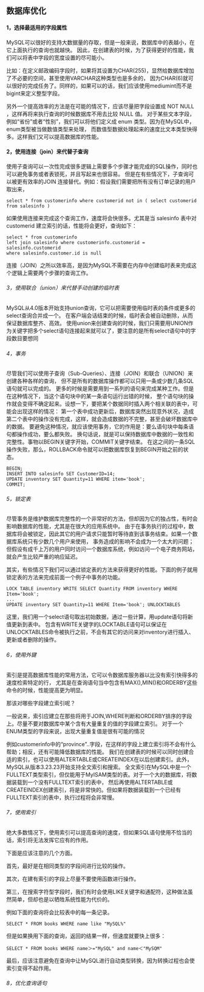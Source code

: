 ## 数据库优化

#### 1，选择最适用的字段属性
MySQL可以很好的支持大数据量的存取，但是一般来说，数据库中的表越小，在它上面执行的查询也就越快。
因此，在创建表的时候，为了获得更好的性能，我们可以将表中字段的宽度设置的尽可能小。

比如：在定义邮政编码字段时，如果将其设置为CHAR(255)，显然给数据库增加了不必要的空间，甚至使用VARCHAR这种类型也是多余的，
因为CHAR(6)就可以很好的完成任务了。同样的，如果可以的话，我们应该使用mediumint而不是bigint来定义整型字段。

另外一个提高效率的方法是在可能的情况下，应该尽量把字段设置成 NOT NULL ，这样再将来执行查询的时候数据库不用去比较 NULL 值。
对于某些文本字段，例如“省份”或者“性别”，我们可以将他们定义成 enum 类型。因为在MySQL中，enum类型被当做数值类型来处理，
而数值型数据处理起来的速度比文本类型快得多。这样我们又可以提高数据库的性能。
#### 2，使用连接（join）来代替子查询
使用子查询可以一次性完成很多逻辑上需要多个步骤才能完成的SQL操作，同时也可以避免事务或者表锁死，并且写起来也很容易。
但是在有些情况下，子查询可以被更有效率的JOIN 连接替代。例如：假设我们需要把所有没有订单记录的用户取出来，
```
select * from customerinfo where customerid not in ( select customerid from salesinfo )
```
如果使用连接来完成这个查询工作，速度将会快很多。尤其是当 salesinfo 表中对 customerid 建立索引的话，性能将会更好，查询如下：
```
select * from customerinfo 
left join salesinfo where customerinfo.customerid = salesinfo.customerid 
where salesinfo.customer.id is null
```
连接（JOIN）之所以效率高，是因为MySQL不需要在内存中创建临时表来完成这个逻辑上需要两个步骤的查询工作。
###### 3，使用联合（union）来代替手动创建的临时表
MySQL从4.0版本开始支持union查询，它可以把需要使用临时表的条件或更多的select查询合并成一个。
在客户端会话结束的时候，临时表会被自动删除，从而保证数据库整齐、高效。
使用union来创建查询的时候，我们只需要用UNION作为关键字把多个select语句连接起来就可以了，要注意的是所有select语句中的字段数目要想同
###### 4，事务
尽管我们可以使用子查询（Sub-Queries）、连接（JOIN）和联合（UNION）来创建各种各样的查询，
但不是所有的数据库操作都可以只用一条或少数几条SQL语句就可以完成的。
更多的时候是需要用到一系列的语句来完成某种工作。但是在这种情况下，当这个语句块中的某一条语句运行出错的时候，
整个语句块的操作就会变得不确定起来。设想一下，要把某个数据同时插入两个相关联的表中，可能会出现这样的情况：
第一个表中成功更新后，数据库突然出现意外状况，造成第二个表中的操作没有完成，这样，就会造成数据的不完整，甚至会破坏数据库中的数据。
要避免这种情况，就应该使用事务，它的作用是：要么语句块中每条语句都操作成功，要么都失败。
换句话说，就是可以保持数据库中数据的一致性和完整性。事物以BEGIN关键字开始，COMMIT关键字结束。
在这之间的一条SQL操作失败，那么，ROLLBACK命令就可以把数据库恢复到BEGIN开始之前的状态。
```
BEGIN;
INSERT INTO salesinfo SET CustomerID=14;
UPDATE inventory SET Quantity=11 WHERE item='book';
COMMIT;
```
###### 5，锁定表
尽管事务是维护数据库完整性的一个非常好的方法，但却因为它的独占性，有时会影响数据库的性能，尤其是在很大的应用系统中。
由于在事务执行的过程中，数据库将会被锁定，因此其它的用户请求只能暂时等待直到该事务结束。如果一个数据库系统只有少数几个用户来使用，
事务造成的影响不会成为一个太大的问题；但假设有成千上万的用户同时访问一个数据库系统，例如访问一个电子商务网站，就会产生比较严重的响应延迟。

其实，有些情况下我们可以通过锁定表的方法来获得更好的性能。下面的例子就用锁定表的方法来完成前面一个例子中事务的功能。
```
LOCK TABLE inventory WRITE SELECT Quantity FROM inventory WHERE Item='book';
...
UPDATE inventory SET Quantity=11 WHERE Item='book'; UNLOCKTABLES
```
这里，我们用一个select语句取出初始数据，通过一些计算，用update语句将新值更新到表中。
包含有WRITE关键字的LOCKTABLE语句可以保证在UNLOCKTABLES命令被执行之前，不会有其它的访问来对inventory进行插入、更新或者删除的操作。
###### 6，使用外键
索引是提高数据库性能的常用方法，它可以令数据库服务器以比没有索引快得多的速度检索特定的行，
尤其是在查询语句当中包含有MAX(),MIN()和ORDERBY这些命令的时候，性能提高更为明显。

那该对哪些字段建立索引呢？

一般说来，索引应建立在那些将用于JOIN,WHERE判断和ORDERBY排序的字段上。尽量不要对数据库中某个含有大量重复的值的字段建立索引。
对于一个ENUM类型的字段来说，出现大量重复值是很有可能的情况

例如customerinfo中的“province”..字段，在这样的字段上建立索引将不会有什么帮助；相反，还有可能降低数据库的性能。
我们在创建表的时候可以同时创建合适的索引，也可以使用ALTERTABLE或CREATEINDEX在以后创建索引。此外，MySQL从版本3.23.23开始支持全文索引和搜索。
全文索引在MySQL中是一个FULLTEXT类型索引，但仅能用于MyISAM类型的表。对于一个大的数据库，将数据装载到一个没有FULLTEXT索引的表中，
然后再使用ALTERTABLE或CREATEINDEX创建索引，将是非常快的。但如果将数据装载到一个已经有FULLTEXT索引的表中，执行过程将会非常慢。
###### 7，使用索引
绝大多数情况下，使用索引可以提高查询的速度，但如果SQL语句使用不恰当的话，索引将无法发挥它应有的作用。

下面是应该注意的几个方面。

首先，最好是在相同类型的字段间进行比较的操作。

其次，在建有索引的字段上尽量不要使用函数进行操作。

第三，在搜索字符型字段时，我们有时会使用LIKE关键字和通配符，这种做法虽然简单，但却也是以牺牲系统性能为代价的。

例如下面的查询将会比较表中的每一条记录。

`SELECT * FROM books WHERE name like "MySQL%"`

但是如果换用下面的查询，返回的结果一样，但速度就要快上很多：

`SELECT * FROM books WHERE name＞="MySQL" and name＜"MySQM"`

最后，应该注意避免在查询中让MySQL进行自动类型转换，因为转换过程也会使索引变得不起作用。

###### 8，优化查询语句
